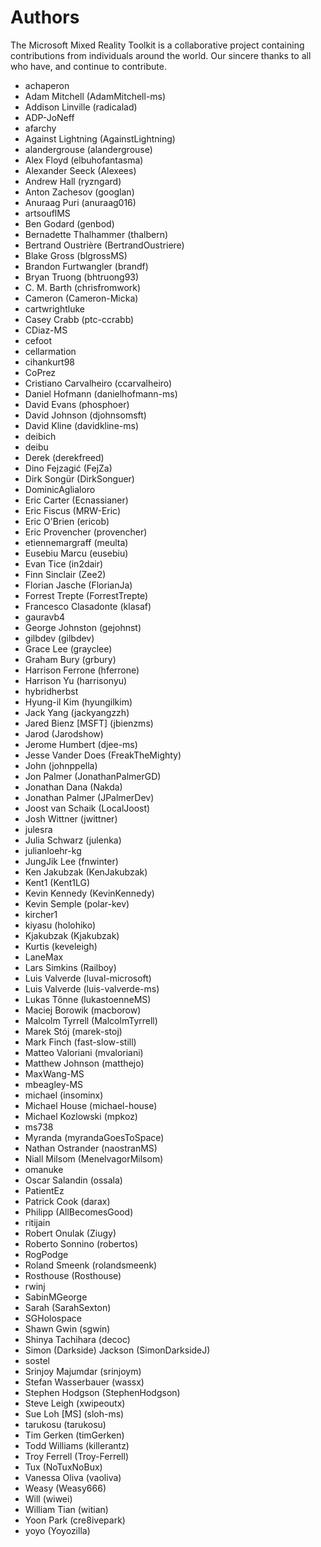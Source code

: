 # Authors

The Microsoft Mixed Reality Toolkit is a collaborative project containing contributions from individuals around the world. Our sincere thanks to all who have, and continue to contribute.

- achaperon
- Adam Mitchell (AdamMitchell-ms)
- Addison Linville (radicalad)
- ADP-JoNeff
- afarchy
- Against Lightning (AgainstLightning)
- alandergrouse (alandergrouse)
- Alex Floyd (elbuhofantasma)
- Alexander Seeck (Alexees)
- Andrew Hall (ryzngard)
- Anton Zachesov (googlan)
- Anuraag Puri (anuraag016)
- artsouflMS
- Ben Godard (genbod)
- Bernadette Thalhammer (thalbern)
- Bertrand Oustrière (BertrandOustriere)
- Blake Gross (blgrossMS)
- Brandon Furtwangler (brandf)
- Bryan Truong (bhtruong93)
- C. M. Barth (chrisfromwork)
- Cameron (Cameron-Micka)
- cartwrightluke
- Casey Crabb (ptc-ccrabb)
- CDiaz-MS
- cefoot
- cellarmation
- cihankurt98
- CoPrez
- Cristiano Carvalheiro (ccarvalheiro)
- Daniel Hofmann (danielhofmann-ms)
- David Evans (phosphoer)
- David Johnson (djohnsomsft)
- David Kline (davidkline-ms)
- deibich
- deibu
- Derek (derekfreed)
- Dino Fejzagić (FejZa)
- Dirk Songür (DirkSonguer)
- DominicAglialoro
- Eric Carter (Ecnassianer)
- Eric Fiscus (MRW-Eric)
- Eric O'Brien (ericob)
- Eric Provencher (provencher)
- etiennemargraff (meulta)
- Eusebiu Marcu (eusebiu)
- Evan Tice (in2dair)
- Finn Sinclair (Zee2)
- Florian Jasche (FlorianJa)
- Forrest Trepte (ForrestTrepte)
- Francesco Clasadonte (klasaf)
- gauravb4
- George Johnston (gejohnst)
- gilbdev (gilbdev)
- Grace Lee (grayclee)
- Graham Bury (grbury)
- Harrison Ferrone (hferrone)
- Harrison Yu (harrisonyu)
- hybridherbst
- Hyung-il Kim (hyungilkim)
- Jack Yang (jackyangzzh)
- Jared Bienz [MSFT] (jbienzms)
- Jarod (Jarodshow)
- Jerome Humbert (djee-ms)
- Jesse Vander Does (FreakTheMighty)
- John (johnppella)
- Jon Palmer (JonathanPalmerGD)
- Jonathan Dana (Nakda)
- Jonathan Palmer (JPalmerDev)
- Joost van Schaik (LocalJoost)
- Josh Wittner (jwittner)
- julesra
- Julia Schwarz (julenka)
- julianloehr-kg
- JungJik Lee (fnwinter)
- Ken Jakubzak (KenJakubzak)
- Kent1 (Kent1LG)
- Kevin Kennedy (KevinKennedy)
- Kevin Semple (polar-kev)
- kircher1
- kiyasu (holohiko)
- Kjakubzak (Kjakubzak)
- Kurtis (keveleigh)
- LaneMax
- Lars Simkins (Railboy)
- Luis Valverde (luval-microsoft)
- Luis Valverde (luis-valverde-ms)
- Lukas Tönne (lukastoenneMS)
- Maciej Borowik (macborow)
- Malcolm Tyrrell (MalcolmTyrrell)
- Marek Stój (marek-stoj)
- Mark Finch (fast-slow-still)
- Matteo Valoriani (mvaloriani)
- Matthew Johnson (matthejo)
- MaxWang-MS
- mbeagley-MS
- michael (insominx)
- Michael House (michael-house)
- Michael Kozlowski (mpkoz)
- ms738
- Myranda (myrandaGoesToSpace)
- Nathan Ostrander (naostranMS)
- Niall Milsom (MenelvagorMilsom)
- omanuke
- Oscar Salandin (ossala)
- PatientEz
- Patrick Cook (darax)
- Philipp (AllBecomesGood)
- ritijain
- Robert Onulak (Ziugy)
- Roberto Sonnino (robertos)
- RogPodge
- Roland Smeenk (rolandsmeenk)
- Rosthouse (Rosthouse)
- rwinj
- SabinMGeorge
- Sarah (SarahSexton)
- SGHolospace
- Shawn Gwin (sgwin)
- Shinya Tachihara (decoc)
- Simon (Darkside) Jackson (SimonDarksideJ)
- sostel
- Srinjoy Majumdar (srinjoym)
- Stefan Wasserbauer (wassx)
- Stephen Hodgson (StephenHodgson)
- Steve Leigh (xwipeoutx)
- Sue Loh [MS] (sloh-ms)
- tarukosu (tarukosu)
- Tim Gerken (timGerken)
- Todd Williams (killerantz)
- Troy Ferrell (Troy-Ferrell)
- Tux (NoTuxNoBux)
- Vanessa Oliva (vaoliva)
- Weasy (Weasy666)
- Will (wiwei)
- William Tian (witian)
- Yoon Park (cre8ivepark)
- yoyo (Yoyozilla)
